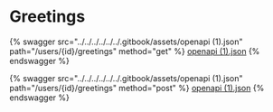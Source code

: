 # Greetings

{% swagger src="../../../../../../.gitbook/assets/openapi (1).json" path="/users/{id}/greetings" method="get" %}
[openapi (1).json](<../../../../../../.gitbook/assets/openapi (1).json>)
{% endswagger %}

{% swagger src="../../../../../../.gitbook/assets/openapi (1).json" path="/users/{id}/greetings" method="post" %}
[openapi (1).json](<../../../../../../.gitbook/assets/openapi (1).json>)
{% endswagger %}
